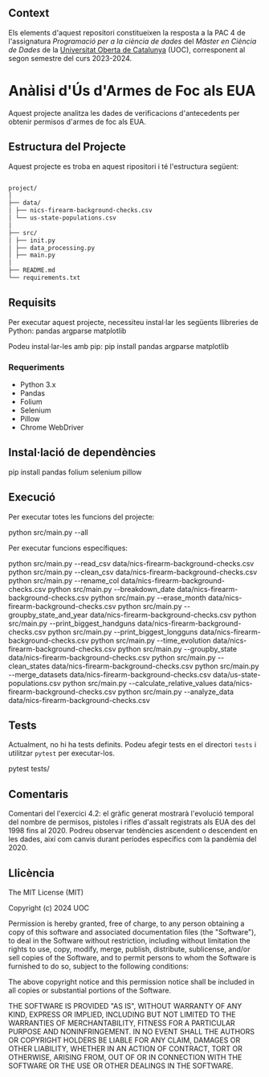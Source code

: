 ## Context

Els elements d'aquest repositori constitueixen la resposta a la PAC 4 de l'assignatura *Programació per a la ciència de dades* del *Màster en Ciència de Dades* de la [Universitat Oberta de Catalunya](https://www.uoc.edu/portal/ca/index.html) (UOC), corresponent al segon semestre del curs 2023-2024.

# Anàlisi d'Ús d'Armes de Foc als EUA

Aquest projecte analitza les dades de verificacions d'antecedents per obtenir permisos d'armes de foc als EUA.

## Estructura del Projecte

Aquest projecte es troba en aquest ripositori i té l'estructura següent:
```bash

project/
│
├── data/
│ ├── nics-firearm-background-checks.csv
│ └── us-state-populations.csv
│
├── src/
│ ├── init.py
│ ├── data_processing.py
│ ├── main.py
│
├── README.md
└── requirements.txt
```

## Requisits

Per executar aquest projecte, necessiteu instal·lar les següents llibreries de Python:
pandas
argparse
matplotlib

Podeu instal·lar-les amb pip:
pip install pandas argparse matplotlib

### Requeriments
- Python 3.x
- Pandas
- Folium
- Selenium
- Pillow
- Chrome WebDriver

## Instal·lació de dependències


pip install pandas folium selenium pillow

## Execució

Per executar totes les funcions del projecte:

python src/main.py --all

Per executar funcions específiques:

python src/main.py --read_csv data/nics-firearm-background-checks.csv
python src/main.py --clean_csv data/nics-firearm-background-checks.csv
python src/main.py --rename_col data/nics-firearm-background-checks.csv
python src/main.py --breakdown_date data/nics-firearm-background-checks.csv
python src/main.py --erase_month data/nics-firearm-background-checks.csv
python src/main.py --groupby_state_and_year data/nics-firearm-background-checks.csv
python src/main.py --print_biggest_handguns data/nics-firearm-background-checks.csv
python src/main.py --print_biggest_longguns data/nics-firearm-background-checks.csv
python src/main.py --time_evolution data/nics-firearm-background-checks.csv
python src/main.py --groupby_state data/nics-firearm-background-checks.csv
python src/main.py --clean_states data/nics-firearm-background-checks.csv
python src/main.py --merge_datasets data/nics-firearm-background-checks.csv data/us-state-populations.csv
python src/main.py --calculate_relative_values data/nics-firearm-background-checks.csv
python src/main.py --analyze_data data/nics-firearm-background-checks.csv

## Tests

Actualment, no hi ha tests definits. Podeu afegir tests en el directori `tests` i utilitzar `pytest` per executar-los.

pytest tests/

## Comentaris

Comentari del l'exercici 4.2: el gràfic generat mostrarà l'evolució temporal del nombre de permisos, pistoles i rifles d'assalt registrats als EUA des del 1998 fins al 2020. Podreu observar tendències ascendent o descendent en les dades, així com canvis durant períodes específics com la pandèmia del 2020.

## Llicència
The MIT License (MIT)

Copyright (c) 2024 UOC

Permission is hereby granted, free of charge, to any person obtaining a copy of this software and associated documentation files (the "Software"), to deal in the Software without restriction, including without limitation the rights to use, copy, modify, merge, publish, distribute, sublicense, and/or sell copies of the Software, and to permit persons to whom the Software is furnished to do so, subject to the following conditions:

The above copyright notice and this permission notice shall be included in all copies or substantial portions of the Software.

THE SOFTWARE IS PROVIDED "AS IS", WITHOUT WARRANTY OF ANY KIND, EXPRESS OR IMPLIED, INCLUDING BUT NOT LIMITED TO THE WARRANTIES OF MERCHANTABILITY, FITNESS FOR A PARTICULAR PURPOSE AND NONINFRINGEMENT. IN NO EVENT SHALL THE AUTHORS OR COPYRIGHT HOLDERS BE LIABLE FOR ANY CLAIM, DAMAGES OR OTHER LIABILITY, WHETHER IN AN ACTION OF CONTRACT, TORT OR OTHERWISE, ARISING FROM, OUT OF OR IN CONNECTION WITH THE SOFTWARE OR THE USE OR OTHER DEALINGS IN THE SOFTWARE.

